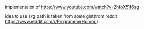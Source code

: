 implementaion of https://www.youtube.com/watch?v=2hfoX51f6sg

idea to use svg.path is taken from some gist(from reddit https://www.reddit.com/r/ProgrammerHumor/)
